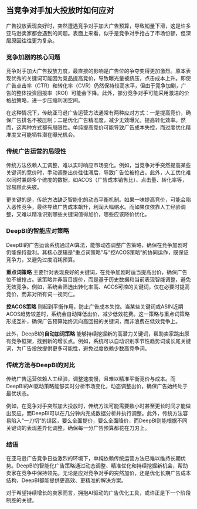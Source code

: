 ## **当竞争对手加大投放时如何应对**

广告投放表现良好时，突然遭遇竞争对手加大广告预算，导致销量下滑，这是许多亚马逊卖家都会遇到的问题。表面上来看，似乎是竞争对手抢占了市场份额，但深层原因往往更为复杂。

### **竞争加剧的核心问题**

竞争对手加大广告投放力度，最直接的影响是广告位的争夺变得更加激烈。原本表现优秀的关键词可能因为竞品提高竞价，导致曝光量被挤压，点击成本上升。即使广告点击率（CTR）和转化率（CVR）仍然保持较高水平，但由于竞争加剧，广告的整体投资回报率（ROI）可能会下降。此外，部分竞争对手可能采用激进的价格战策略，进一步压缩利润空间。

在这种情况下，传统亚马逊广告运营方法通常有两种应对方式：一是提高竞价，确保广告排名不被压制；二是优化广告精准度，减少无效曝光，提高转化效率。然而，这两种方式都有局限性。单纯提高竞价可能导致广告成本失控，而过度优化精准度又可能牺牲潜在曝光机会。

### **传统广告运营的局限性**

传统方法依赖人工调整，难以实时响应市场变化。例如，当竞争对手突然提高某些关键词的竞价时，手动调整出价往往滞后，导致广告位被抢占。此外，人工优化难以同时兼顾多个维度的数据，如ACOS（广告成本销售比）、点击量、转化率等，容易顾此失彼。

更关键的是，传统方法缺乏智能化的动态平衡机制。如果一味提高竞价，可能会陷入恶性竞争，最终导致广告成本飙升，利润大幅缩水。而如果仅依靠人工经验调整，又难以精准识别哪些关键词值得加价，哪些应该降价优化。

### **DeepBI的智能应对策略**

DeepBI的广告运营系统通过AI算法，能够动态调整广告策略，确保在竞争加剧时仍能保持盈利。其核心逻辑是“重点词策略”与“控ACOS策略”的协同运作，既保证竞争力，又避免过度消耗预算。

**重点词策略** 主要针对表现良好的关键词，在竞争加剧时适当提高出价，确保广告位不被抢占。该策略并非盲目提价，而是基于历史数据和当前表现智能调整，避免无效竞争。例如，系统会筛选出转化率高、ACOS可控的关键词，仅在必要时提高竞价，而非对所有词一视同仁。

**控ACOS策略** 则起到平衡作用，防止广告成本失控。当某些关键词或ASIN近期ACOS趋势较差时，系统会自动降低出价，减少低效花费。这一策略与重点词策略形成互补，确保广告预算始终流向高回报的关键词，而非浪费在低效竞争上。

此外，DeepBI的**自动加词策略** 能够持续挖掘新的高潜力关键词，帮助卖家跳出原有竞争框架，找到新的增长点。例如，系统可以自动识别季节性趋势词或长尾关键词，为广告投放提供更多可能性，避免过度依赖少数高竞争词。

### **传统方法与DeepBI的对比**

传统广告运营依赖人工经验，调整速度慢，且难以精准平衡竞价与成本。而DeepBI的AI驱动策略能够实时分析市场变化，动态调整出价，确保广告始终处于最优状态。

例如，在竞争对手突然加大投放时，传统方法可能需要数小时甚至更长时间才能做出反应，而DeepBI可以在几分钟内完成数据分析并执行调整。此外，传统方法容易陷入“一刀切”的误区，要么全面提价，要么全面降价，而DeepBI则能根据不同关键词的表现差异化调整，确保每一分广告预算都花在刀刃上。

### **结语**

在亚马逊广告竞争日益激烈的环境下，单纯依赖传统运营方法已难以维持长期优势。DeepBI的智能化广告策略通过动态调整、精准优化和持续挖掘新机会，帮助卖家在竞争中保持领先。无论是应对竞争对手的突然加价，还是优化长期广告成本结构，DeepBI都能提供更高效、更精准的解决方案。

对于希望持续增长的卖家而言，拥抱AI驱动的广告优化工具，或许正是下一个阶段制胜的关键。
